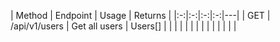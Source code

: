 | Method | Endpoint | Usage  | Returns |
|:-:|:-:|:-:|:-:|---|
| GET  | /api/v1/users  |  Get all users  | Users[]  |   |
|   |   |   |   |   |
|   |   |   |   |   |